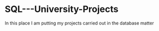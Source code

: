 # SQL---University-Projects
In this place I am putting my projects carried out in the database matter
